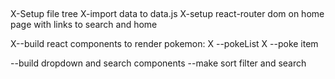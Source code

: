 ##
X-Setup file tree 
X-import data to data.js
X-setup react-router dom on home page with links to search and home

X--build react components to render pokemon:
 X   --pokeList
    X    --poke item

--build dropdown and search components
--make sort filter and search
